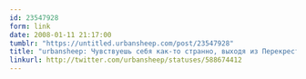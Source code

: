 ```yaml
---
id: 23547928
form: link
date: 2008-01-11 21:17:00
tumblr: "https://untitled.urbansheep.com/post/23547928"
title: "urbansheep: Чувствуешь себя как-то странно, выходя из Перекрестка только с батоном хлеба. Факт, что ты платила за него пластиком, тоже как-то... Хм..."
linkurl: http://twitter.com/urbansheep/statuses/588674412
---
```


